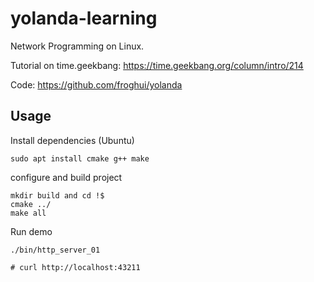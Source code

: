 # yolanda-learning
Network Programming on Linux.

Tutorial on time.geekbang: https://time.geekbang.org/column/intro/214

Code: https://github.com/froghui/yolanda



## Usage

Install dependencies (Ubuntu)

```shell
sudo apt install cmake g++ make
```

configure and build project

```shell
mkdir build and cd !$
cmake ../
make all
```

Run demo

```shell
./bin/http_server_01

# curl http://localhost:43211
```

